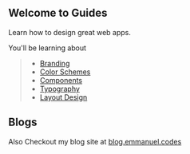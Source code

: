 ## Welcome to Guides 

Learn how to design great web apps.

You'll be learning about 

> - [Branding](/branding)
> - [Color Schemes](/colors)
> - [Components](/components)
> - [Typography](/typography)
> - [Layout Design](/layout-design)


## Blogs

Also Checkout my blog site at [blog.emmanuel.codes](https://blog.emmanuel.codes)